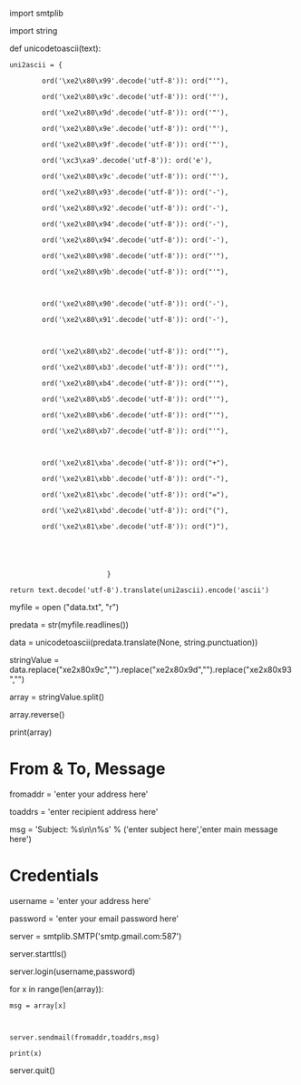 import smtplib

import string





def unicodetoascii(text):



    uni2ascii = {

            ord('\xe2\x80\x99'.decode('utf-8')): ord("'"),

            ord('\xe2\x80\x9c'.decode('utf-8')): ord('"'),

            ord('\xe2\x80\x9d'.decode('utf-8')): ord('"'),

            ord('\xe2\x80\x9e'.decode('utf-8')): ord('"'),

            ord('\xe2\x80\x9f'.decode('utf-8')): ord('"'),

            ord('\xc3\xa9'.decode('utf-8')): ord('e'),

            ord('\xe2\x80\x9c'.decode('utf-8')): ord('"'),

            ord('\xe2\x80\x93'.decode('utf-8')): ord('-'),

            ord('\xe2\x80\x92'.decode('utf-8')): ord('-'),

            ord('\xe2\x80\x94'.decode('utf-8')): ord('-'),

            ord('\xe2\x80\x94'.decode('utf-8')): ord('-'),

            ord('\xe2\x80\x98'.decode('utf-8')): ord("'"),

            ord('\xe2\x80\x9b'.decode('utf-8')): ord("'"),



            ord('\xe2\x80\x90'.decode('utf-8')): ord('-'),

            ord('\xe2\x80\x91'.decode('utf-8')): ord('-'),



            ord('\xe2\x80\xb2'.decode('utf-8')): ord("'"),

            ord('\xe2\x80\xb3'.decode('utf-8')): ord("'"),

            ord('\xe2\x80\xb4'.decode('utf-8')): ord("'"),

            ord('\xe2\x80\xb5'.decode('utf-8')): ord("'"),

            ord('\xe2\x80\xb6'.decode('utf-8')): ord("'"),

            ord('\xe2\x80\xb7'.decode('utf-8')): ord("'"),



            ord('\xe2\x81\xba'.decode('utf-8')): ord("+"),

            ord('\xe2\x81\xbb'.decode('utf-8')): ord("-"),

            ord('\xe2\x81\xbc'.decode('utf-8')): ord("="),

            ord('\xe2\x81\xbd'.decode('utf-8')): ord("("),

            ord('\xe2\x81\xbe'.decode('utf-8')): ord(")"),





                            }

    return text.decode('utf-8').translate(uni2ascii).encode('ascii')









myfile = open ("data.txt", "r")

predata = str(myfile.readlines())

data = unicodetoascii(predata.translate(None, string.punctuation))

stringValue = data.replace("xe2x80x9c","").replace("xe2x80x9d","").replace("xe2x80x93","")

array = stringValue.split()

array.reverse()

print(array)









# From & To, Message



fromaddr = 'enter your address here'

toaddrs = 'enter recipient address here'



msg = 'Subject: %s\n\n%s' % ('enter subject here','enter main message here')



# Credentials



username = 'enter your address here'

password = 'enter your email password here'





server = smtplib.SMTP('smtp.gmail.com:587')

server.starttls()

server.login(username,password)







for x in range(len(array)):



	msg = array[x]



	server.sendmail(fromaddr,toaddrs,msg)

	print(x)





server.quit()


